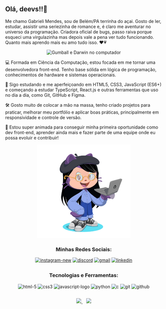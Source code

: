 
## Olá, deevs!!👋 


Me chamo Gabrieli Mendes, sou de Belém/PA terrinha do açai. Gosto de ler, estudar, assistir uma seriezinha de romance e, é claro me aventurar no universo da programação. Criadora oficial de bugs, passo raiva porque esqueci uma virgulazinha mas depois vale a pena ver tudo funcionando. Quanto mais aprendo mais eu amo tudo isso. ❤️💗 <br>

<p align="center"> <img src="https://media.giphy.com/media/1eEH7dQ2xwN95RwGQf/giphy.gif" alt="Gumball e Darwin no computador"/></p> 


 💻 Formada em Ciência da Computação, estou focada em me tornar uma desenvolvedora front-end. Tenho base sólida em lógica de programação, conhecimentos de hardware e sistemas operacionais.<br>
 
 🚀 Sigo estudando e me aperfeiçoando em HTML5, CSS3, JavaScript (ES6+) e começando a estudar TypeScript, React.js e outras ferramentas que uso no dia a dia, como Git, GitHub e Figma.<br>
  
🛠️ Gosto muito de colocar a mão na massa, tenho criado projetos para praticar, melhorar meu portfólio e aplicar boas práticas, principalmente em responsividade e controle de versão.<br>

🎯 Estou super animada para conseguir minha primeira oportunidade como dev front-end, aprender ainda mais e fazer parte de uma equipe onde eu possa evoluir e contribuir!

<div align="center"> <img src="https://raw.githubusercontent.com/gaabcodes/gaabcodes/main/octocat.png" alt="Octocat" width="300" height="300"></div> 

<h3 align="center">Minhas Redes Sociais:</h3>
<div align="center">
<a href="https://instagram.com/ellaesgaab" target="_blank"><img width="50" height="50" src="https://img.icons8.com/nolan/64/instagram-new.png" alt="instagram-new"/></a>
<a href="https://discord.gg/wagxzStdcR" target="_blank"><img width="50" height="50" src="https://img.icons8.com/nolan/64/discord.png" alt="discord"/></a>
<a href = "mailto:gmendeshs@gmail.com" target="_blank"><img width="50" height="50" src="https://img.icons8.com/nolan/64/gmail.png" alt="gmail"/></a>
<a href="https:/www.linkedin.com/in/gabrieli-de-oliveira-mendes" target="_blank"](https://www.linkedin.com/in/gabrieli-de-oliveira-mendes/)><img width="50" height="50" src="https://img.icons8.com/nolan/64/linkedin.png" alt="linkedin"/></a>
</div>

##

<h3 align="center">Tecnologias e Ferramentas:</h3>

<div align="center">
<img align="center" width="50" height="50" src="https://img.icons8.com/nolan/64/html-5.png" alt="html-5"/>
  <img align="center" width="50" height="50" src="https://img.icons8.com/nolan/64/css3.png" alt="css3"/> 
  <img align="center" width="50" height="50" src="https://img.icons8.com/nolan/64/javascript-logo.png" alt="javascript-logo"/>
  <img align="center" width="50" height="50" src="https://img.icons8.com/nolan/64/python.png" alt="python"/>
  <img align="center" width="50" height="50" src="https://img.icons8.com/nolan/64/c.png" alt="c"/> 
  <img align="center" width="50" height="50" src="https://img.icons8.com/nolan/64/git.png" alt="git"/>
  <img align="center" width="50" height="50" src="https://img.icons8.com/nolan/64/github.png" alt="github"/>
</div>

##
<p align="center">
  <a href="https://beacons.ai/gaabcodes">
    <img height="180em" src="https://github-readme-stats.vercel.app/api?username=gaabcodes&show_icons=true&theme=material-palenight&include_all_commits=true&count_private=true"/>
  </a>
   &nbsp;&nbsp;
  <a href="https://beacons.ai/gaabcodes">
    <img height="180em" src="https://github-readme-stats.vercel.app/api/top-langs/?username=gaabcodes&layout=compact&langs_count=16&theme=material-palenight"/>
  </a>
</p>
  



